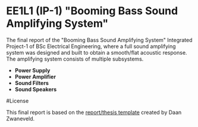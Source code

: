 # EE1L1 (IP-1) "Booming Bass Sound Amplifying System"

The final report of the "Booming Bass Sound Amplifying System" Integrated Project-1 of BSc Electrical Engineering, where a full sound amplifying system was designed and built to obtain a smooth/flat acoustic response. The amplifying system consists of multiple subsystems.

* **Power Supply**
* **Power Amplifier**
* **Sound Filters**
* **Sound Speakers**



#License

This final report is based on the [report/thesis template](https://github.com/dzwaneveld/tudelft-report-thesis-template) created by Daan Zwaneveld. 







